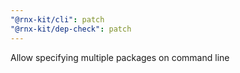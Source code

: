 ```yaml
---
"@rnx-kit/cli": patch
"@rnx-kit/dep-check": patch
---
```


Allow specifying multiple packages on command line
